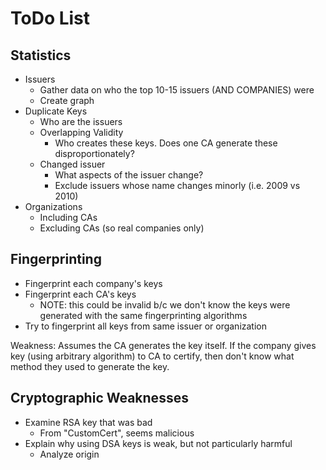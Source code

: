 # ToDo List

## Statistics
- Issuers
    - Gather data on who the top 10-15 issuers (AND COMPANIES) were
    - Create graph
- Duplicate Keys
    - Who are the issuers
    - Overlapping Validity
        - Who creates these keys. Does one CA generate these disproportionately?
    - Changed issuer
        - What aspects of the issuer change?
        - Exclude issuers whose name changes minorly (i.e. 2009 vs 2010)
- Organizations
    - Including CAs
    - Excluding CAs (so real companies only)
    
## Fingerprinting
- Fingerprint each company's keys
- Fingerprint each CA's keys
    - NOTE: this could be invalid b/c we don't know the keys were generated with the same fingerprinting algorithms
- Try to fingerprint all keys from same issuer or organization

Weakness: Assumes the CA generates the key itself. If the company gives key (using arbitrary algorithm) to CA to 
certify, then don't know what method they used to generate the key.

    
## Cryptographic Weaknesses
- Examine RSA key that was bad
    - From "CustomCert", seems malicious
- Explain why using DSA keys is weak, but not particularly harmful
    - Analyze origin
